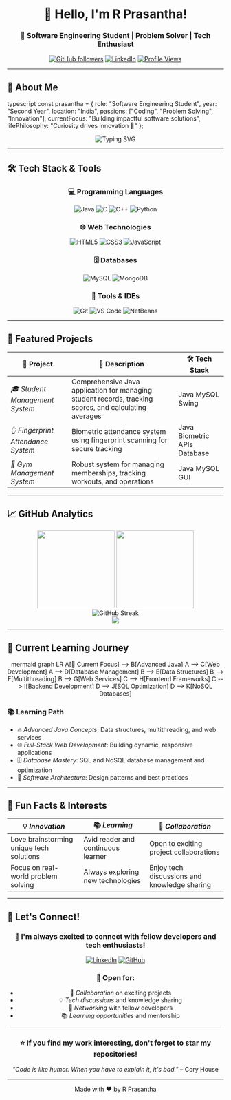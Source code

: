 <div align="center">

# 👋 Hello, I'm R Prasantha!

### 🚀 Software Engineering Student | Problem Solver | Tech Enthusiast

[![GitHub followers](https://img.shields.io/github/followers/Prasantha123123?label=Follow%20me&style=for-the-badge&color=0891b2&labelColor=1c1917)](https://github.com/Prasantha123123)
[![LinkedIn](https://img.shields.io/badge/LinkedIn-Connect-0077B5?style=for-the-badge&logo=linkedin&logoColor=white)](https://www.linkedin.com/in/prasantha-raman-8788aa262?utm_source=share&utm_campaign=share_via&utm_content=profile&utm_medium=android_app)
[![Profile Views](https://komarev.com/ghpvc/?username=Prasantha123123&color=0891b2&style=for-the-badge&label=Profile+Views)](https://github.com/Prasantha123123)

</div>

---

## 🎯 About Me

typescript
const prasantha = {
    role: "Software Engineering Student",
    year: "Second Year",
    location: "India",
    passions: ["Coding", "Problem Solving", "Innovation"],
    currentFocus: "Building impactful software solutions",
    lifePhilosophy: "Curiosity drives innovation 🚀"
};


<div align="center">
  <img src="https://readme-typing-svg.herokuapp.com?font=Fira+Code&pause=1000&color=0891B2&center=true&vCenter=true&width=435&lines=Software+Engineering+Student;Problem+Solver+%26+Tech+Enthusiast;Always+Learning+New+Technologies;Building+Amazing+Projects" alt="Typing SVG" />
</div>

---

## 🛠 Tech Stack & Tools

<div align="center">

### 💻 Programming Languages
![Java](https://img.shields.io/badge/Java-ED8B00?style=for-the-badge&logo=openjdk&logoColor=white)
![C](https://img.shields.io/badge/C-00599C?style=for-the-badge&logo=c&logoColor=white)
![C++](https://img.shields.io/badge/C++-00599C?style=for-the-badge&logo=c%2B%2B&logoColor=white)
![Python](https://img.shields.io/badge/Python-3776AB?style=for-the-badge&logo=python&logoColor=white)

### 🌐 Web Technologies
![HTML5](https://img.shields.io/badge/HTML5-E34F26?style=for-the-badge&logo=html5&logoColor=white)
![CSS3](https://img.shields.io/badge/CSS3-1572B6?style=for-the-badge&logo=css3&logoColor=white)
![JavaScript](https://img.shields.io/badge/JavaScript-F7DF1E?style=for-the-badge&logo=javascript&logoColor=black)

### 🗄 Databases
![MySQL](https://img.shields.io/badge/MySQL-4479A1?style=for-the-badge&logo=mysql&logoColor=white)
![MongoDB](https://img.shields.io/badge/MongoDB-4EA94B?style=for-the-badge&logo=mongodb&logoColor=white)

### 🔧 Tools & IDEs
![Git](https://img.shields.io/badge/Git-F05032?style=for-the-badge&logo=git&logoColor=white)
![VS Code](https://img.shields.io/badge/VS%20Code-007ACC?style=for-the-badge&logo=visual-studio-code&logoColor=white)
![NetBeans](https://img.shields.io/badge/NetBeans-1B6AC6?style=for-the-badge&logo=apache-netbeans-ide&logoColor=white)

</div>

---

## 🚀 Featured Projects

<div align="center">

| 🎯 Project | 📝 Description | 🛠 Tech Stack |
|------------|----------------|----------------|
| *🎓 Student Management System* | Comprehensive Java application for managing student records, tracking scores, and calculating averages | Java MySQL Swing |
| *👆 Fingerprint Attendance System* | Biometric attendance system using fingerprint scanning for secure tracking | Java Biometric APIs Database |
| *💪 Gym Management System* | Robust system for managing memberships, tracking workouts, and operations | Java MySQL GUI |

</div>

---

## 📈 GitHub Analytics

<div align="center">
  <img height="180em" src="https://github-readme-stats.vercel.app/api?username=Prasantha123123&show_icons=true&theme=tokyonight&include_all_commits=true&count_private=true"/>
  <img height="180em" src="https://github-readme-stats.vercel.app/api/top-langs/?username=Prasantha123123&layout=compact&langs_count=8&theme=tokyonight"/>
</div>

<div align="center">
  <img src="https://github-readme-streak-stats.herokuapp.com/?user=Prasantha123123&theme=tokyonight" alt="GitHub Streak" />
</div>

<div align="center">
  <img src="https://github-readme-activity-graph.vercel.app/graph?username=Prasantha123123&theme=tokyo-night&bg_color=1a1b27&color=70a5fd&line=70a5fd&point=bf91f3&area=true&hide_border=true" />
</div>

---

## 🎯 Current Learning Journey

<div align="center">

mermaid
graph LR
    A[🎯 Current Focus] --> B[Advanced Java]
    A --> C[Web Development]
    A --> D[Database Management]
    B --> E[Data Structures]
    B --> F[Multithreading]
    B --> G[Web Services]
    C --> H[Frontend Frameworks]
    C --> I[Backend Development]
    D --> J[SQL Optimization]
    D --> K[NoSQL Databases]


</div>

### 📚 Learning Path
- 🔥 *Advanced Java Concepts*: Data structures, multithreading, and web services
- 🌐 *Full-Stack Web Development*: Building dynamic, responsive applications
- 🗄 *Database Mastery*: SQL and NoSQL database management and optimization
- 🚀 *Software Architecture*: Design patterns and best practices

---

## 🎨 Fun Facts & Interests

<div align="center">

| 💡 *Innovation* | 📚 *Learning* | 🤝 *Collaboration* |
|-------------------|-----------------|----------------------|
| Love brainstorming unique tech solutions | Avid reader and continuous learner | Open to exciting project collaborations |
| Focus on real-world problem solving | Always exploring new technologies | Enjoy tech discussions and knowledge sharing |

</div>

---

## 🤝 Let's Connect!

<div align="center">

### 💬 I'm always excited to connect with fellow developers and tech enthusiasts!

[![LinkedIn](https://img.shields.io/badge/LinkedIn-Let's%20Connect-0077B5?style=for-the-badge&logo=linkedin&logoColor=white)](https://www.linkedin.com/in/prasantha-raman-8788aa262?utm_source=share&utm_campaign=share_via&utm_content=profile&utm_medium=android_app)
[![GitHub](https://img.shields.io/badge/GitHub-Follow%20Me-181717?style=for-the-badge&logo=github&logoColor=white)](https://github.com/Prasantha123123)

### 📧 Open for:
- 🚀 *Collaboration* on exciting projects
- 💡 *Tech discussions* and knowledge sharing  
- 🤝 *Networking* with fellow developers
- 📚 *Learning opportunities* and mentorship

</div>

---

<div align="center">

### ⭐ If you find my work interesting, don't forget to star my repositories!

*"Code is like humor. When you have to explain it, it's bad."* – Cory House

---

Made with ❤ by R Prasantha

</div>
